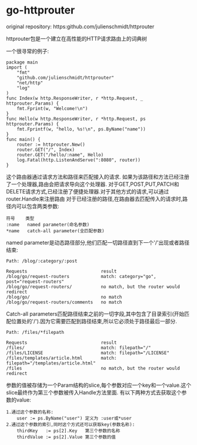 # go-httprouter
original repository: https:github.com/julienschmidt/httprouter

httprouter包是一个建立在高性能的HTTP请求路由上的词典树

一个很寻常的例子:

    package main
    import (
        "fmt"
        "github.com/julienschmidt/httprouter"
        "net/http"
        "log"
    )
    func Index(w http.ResponseWriter, r *http.Request, _ httprouter.Params) {
        fmt.Fprint(w, "Welcome!\n")
    }
    func Hello(w http.ResponseWriter, r *http.Request, ps httprouter.Params) {
        fmt.Fprintf(w, "hello, %s!\n", ps.ByName("name"))
    }
    func main() {
        router := httprouter.New()
        router.GET("/", Index)
        router.GET("/hello/:name", Hello)
        log.Fatal(http.ListenAndServe(":8080", router))
    }

这个路由器通过请求方法和路径来匹配接入的请求.
如果为该路径和方法已经注册了一个处理器,路由会把请求导向这个处理器.
对于GET,POST,PUT,PATCH和DELETE请求方式,已经注册了便捷处理器.对于其他方式的请求,可以通过router.Handle来注册路由
对于已经注册的路径,在路由器去匹配传入的请求时,路径内可以包含两类参数:

    符号    类型
    :name   named parameter(命名参数)
    *name   catch-all parameter(全匹配参数)
named parameter是动态路径部分,他们匹配一切路径直到下一个'/'出现或者路径结束:

    Path: /blog/:category/:post

    Requests                            result
    /blog/go/request-routers            match: category="go", post="request-routers"
    /blog/go/request-routers/           no match, but the router would redirect
    /blog/go/                           no match
    /blog/go/request-routers/comments   no match
Catch-all parameters匹配路径结束之前的一切字段,其中包含了目录索引(开始匹配位置处的'/').因为它需要匹配到路径结束,所以它必须处于路径最后一部分.

    Path: /files/*filepath

    Requests                            result
    /files/                             match: filepath="/"
    /files/LICENSE                      match: filepath="/LICENSE"
    /files/templates/article.html       match: filepath="/templates/article.html"
    /files                              no match, but the router would redirect
参数的值被存储为一个Param结构的slice,每个参数对应一个key和一个value.这个slice最终作为第三个参数被传入Handle方法里面.
有以下两种方式去获取这个参数的value:

    1.通过这个参数的名称:
        user := ps.ByName("user") 定义为 :user或*user
    2.通过这个参数的索引,同时这个方式还可以获取key(参数名称):
        thirdKey   := ps[2].Key   第三个参数的名称
        thirdValue := ps[2].Value 第三个参数的值
